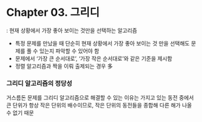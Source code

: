 # Chapter 03. 그리디
: 현재 상황에서 가장 좋아 보이는 것만을 선택하는 알고리즘

- 특정 문제를 만났을 때 단순히 현재 상황에서 가장 좋아 보이는 것 만을 선택해도 
문제를 풀 수 있는지 파악할 수 있어야 함
- 문제에서 ‘가장 큰 순서대로’, ‘가장 작은 순서대로’와 같은 기준을 제시함
- 정렬 알고리즘과 짝을 이뤄 출제되는 경우 多

### 그리디 알고리즘의 정당성
거스름돈 문제를 그리디 알고리즘으로 해결할 수 있는 이유는 가지고 있는 동전 중에서 큰 단위가 항상 작은 단위의 배수이므로, 작은 단위의 동전들을 종합해 다른 해가 나올 수 없기 때문
